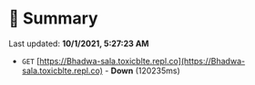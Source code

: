 # 📖 Summary
Last updated: **10/1/2021, 5:27:23 AM**

- `GET` [https://Bhadwa-sala.toxicblte.repl.co](https://Bhadwa-sala.toxicblte.repl.co) - **Down** (120235ms)
